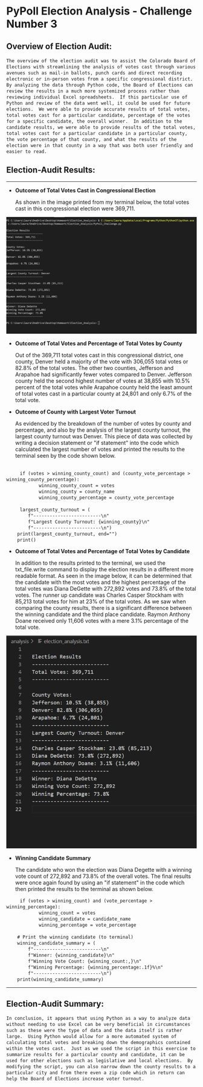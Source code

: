 # PyPoll Election Analysis - Challenge Number 3 

## Overview of Election Audit:
    The overview of the election audit was to assist the Colorado Board of Elections with streamlining the analysis of votes cast through various avenues such as mail-in ballots, punch cards and direct recording electronic or in-person votes from a specific congressional district.  By analyzing the data through Python code, the Board of Elections can review the results in a much more systemized process rather than reviewing individual Excel spreadsheets.  If this particular use of Python and review of the data went well, it could be used for future elections.  We were able to provide accurate results of total votes, total votes cast for a particular candidate, percentage of the votes for a specific candidate, the overall winner.  In addition to the candidate results, we were able to provide results of the total votes, total votes cast for a particular candidate in a particular county, the vote percentage of that county, and what the results of the election were in that county in a way that was both user friendly and easier to read.

## Election-Audit Results: 
***
* __Outcome of Total Votes Cast in Congressional Election__

    As shown in the image printed from my terminal below, the total votes cast in this congressional election were 369,711.

![Election_Analysis_Terminal_Image](Election_Analysis_Terminal_Image.png)

* __Outcome of Total Votes and Percentage of Total Votes by County__

    Out of the 369,711 total votes cast in this congressional district, one county, Denver held a majority of the vote with 306,055 total votes or 82.8% of the total votes.  The other two counties, Jefferson and Arapahoe had significantly fewer votes compared to Denver.  Jefferson county held the second highest number of votes at 38,855 with 10.5% percent of the total votes while Arapahoe county held the least amount of total votes cast in a particular county at 24,801 and only 6.7% of the total vote.  

* __Outcome of County with Largest Voter Turnout__

    As evidenced by the breakdown of the number of votes by county and percentage, and also by the analysis of the largest county turnout, the largest county turnout was Denver.  This piece of data was collected by writing a decision statement or "if statement" into the code which calculated the largest number of votes and printed the results to the terminal seen by the code shown below.

```

     if (votes > winning_county_count) and (county_vote_percentage > winning_county_percentage):
            winning_county_count = votes
            winning_county = county_name
            winning_county_percentage = county_vote_percentage
                
     largest_county_turnout = (
        f"-------------------------\n"
        f"Largest County Turnout: {winning_county}\n"
        f"-------------------------\n")
    print(largest_county_turnout, end="")
    print()

```

* __Outcome of Total Votes and Percentage of Total Votes by Candidate__

    In addition to the results printed to the terminal, we used the txt_file.write command to display the election results in a different more readable format.  As seen in the image below, it can be determined that the candidate with the most votes and the highest percentage of the total votes was Diana DeGette with 272,892 votes and 73.8% of the total votes.  The runner up candidate was Charles Casper Stockham with 
    85,213 total votes for him at 23% of the total votes.  As we saw when comparing the county results, there is a significant difference between the winning candidate and the third place candidate.  Raymon Anthony Doane received only 11,606 votes with a mere 3.1% percentage of the total vote.  

![Election_Analysis__txt_Image](Election_Analysis__txt_Image.png) 
 
* __Winning Candidate Summary__

    The candidate who won the election was Diana Degette with a winning vote count of 272,892 and 73.8% of the overall votes.  The final results were once again found by using an "if statement" in the code which then printed the results to the terminal as shown below.

```
     if (votes > winning_count) and (vote_percentage > winning_percentage):
            winning_count = votes
            winning_candidate = candidate_name
            winning_percentage = vote_percentage

    # Print the winning candidate (to terminal)
    winning_candidate_summary = (
        f"-------------------------\n"
        f"Winner: {winning_candidate}\n"
        f"Winning Vote Count: {winning_count:,}\n"
        f"Winning Percentage: {winning_percentage:.1f}%\n"
        f"-------------------------\n")
    print(winning_candidate_summary)

```

***
## Election-Audit Summary: 
    In conclusion, it appears that using Python as a way to analyze data without needing to use Excel can be very beneficial in circumstances such as these were the type of data and the data itself is rather large.  Using Python would allow for a more automated system of calculating total votes and breaking down the demographics contained within the votes cast.  Just as we used the script in this exercise to summarize results for a particular county and candidate, it can be used for other elections such as legislative and local elections.  By modifying the script, you can also narrow down the county results to a particular city and from there even a zip code which in return can help the Board of Elections increase voter turnout.  
